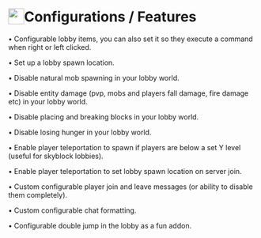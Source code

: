 # <img style="float: left;" height=32px src="https://lobbylib.cf/assets/img/code.svg"> Configurations / Features </img>
<p>• Configurable lobby items, you can also set it so they execute a command when right or left clicked.</p>
<p>• Set up a lobby spawn location.</p>
<p>• Disable natural mob spawning in your lobby world.</p>
<p>• Disable entity damage (pvp, mobs and players fall damage, fire damage etc) in your lobby world.</p>
<p>• Disable placing and breaking blocks in your lobby world.</p>
<p>• Disable losing hunger in your lobby world.</p>
<p>• Enable player teleportation to spawn if players are below a set Y level (useful for skyblock lobbies).</p>
<p>• Enable player teleportation to set lobby spawn location on server join.</p>
<p>• Custom configurable player join and leave messages (or ability to disable them completely).</p>
<p>• Custom configurable chat formatting.</p>
<p>• Configurable double jump in the lobby as a fun addon.</p>
